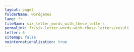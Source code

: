 ```yaml
---
layout: page2
folderName: wordgames
lang: fr
fileName: six_letter_words_with_these_letters
permalink: fr/six-letter-words-with-these-letters/result
letter: 6
sitemap: false
nointernationalization: true   
---
```

